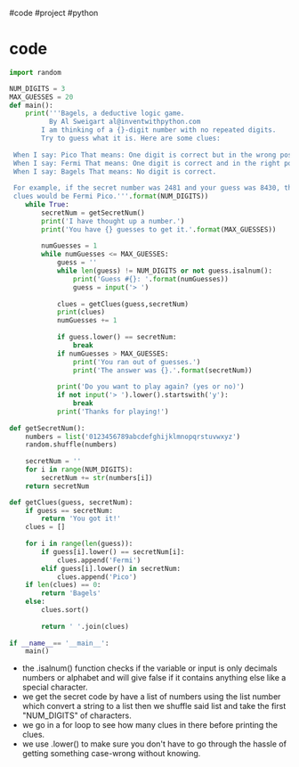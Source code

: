 #code #project #python 
# code

``` python
import random

NUM_DIGITS = 3
MAX_GUESSES = 20
def main():
    print('''Bagels, a deductive logic game.
          By Al Sweigart al@inventwithpython.com 
        I am thinking of a {}-digit number with no repeated digits.
        Try to guess what it is. Here are some clues:
            
 When I say: Pico That means: One digit is correct but in the wrong position.
 When I say: Fermi That means: One digit is correct and in the right position.
 When I say: Bagels That means: No digit is correct.
 
 For example, if the secret number was 2481 and your guess was 8430, the
 clues would be Fermi Pico.'''.format(NUM_DIGITS))
    while True:
        secretNum = getSecretNum()
        print('I have thought up a number.')
        print('You have {} guesses to get it.'.format(MAX_GUESSES))
    
        numGuesses = 1
        while numGuesses <= MAX_GUESSES:
            guess = ''
            while len(guess) != NUM_DIGITS or not guess.isalnum():
                print('Guess #{}: '.format(numGuesses))
                guess = input('> ')
        
            clues = getClues(guess,secretNum)
            print(clues)
            numGuesses += 1
        
            if guess.lower() == secretNum:
                break
            if numGuesses > MAX_GUESSES:
                print('You ran out of guesses.')
                print('The answer was {}.'.format(secretNum))
            
            print('Do you want to play again? (yes or no)')
            if not input('> ').lower().startswith('y'):
                break
            print('Thanks for playing!')
        
def getSecretNum():
    numbers = list('0123456789abcdefghijklmnopqrstuvwxyz')
    random.shuffle(numbers)
    
    secretNum = ''
    for i in range(NUM_DIGITS):
        secretNum += str(numbers[i])
    return secretNum

def getClues(guess, secretNum):
    if guess == secretNum:
        return 'You got it!'
    clues = []
    
    for i in range(len(guess)):
        if guess[i].lower() == secretNum[i]:
            clues.append('Fermi')
        elif guess[i].lower() in secretNum:
            clues.append('Pico')
    if len(clues) == 0:
        return 'Bagels'
    else:
        clues.sort()
        
        return ' '.join(clues)
    
if __name__== '__main__':
    main()
```

- the .isalnum() function checks if the variable or input is only decimals numbers or alphabet and will give false if it contains anything else like a special character.
- we get the secret code by have a list of numbers using the list number which convert a string to a list then we shuffle said list and take the first "NUM_DIGITS" of characters.
- we go in a for loop to see how many clues in there before printing the clues.
- we use .lower() to make sure you don't have to go through the hassle of getting something case-wrong without knowing.